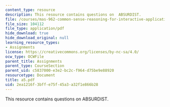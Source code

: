 ```yaml
---
content_type: resource
description: This resource contains questions on  ABSURDIST.
file: /courses/mas-962-common-sense-reasoning-for-interactive-applications-fall-2006/2ea1216f3bffe75f45a3a32f1e866b28_a5.pdf
file_size: 104112
file_type: application/pdf
hide_download: true
hide_download_original: null
learning_resource_types:
- Assignments
license: https://creativecommons.org/licenses/by-nc-sa/4.0/
ocw_type: OCWFile
parent_title: Assignments
parent_type: CourseSection
parent_uid: c5837000-e3e2-bc2c-f964-d75be9e88920
resourcetype: Document
title: a5.pdf
uid: 2ea1216f-3bff-e75f-45a3-a32f1e866b28
---
```

This resource contains questions on  ABSURDIST.